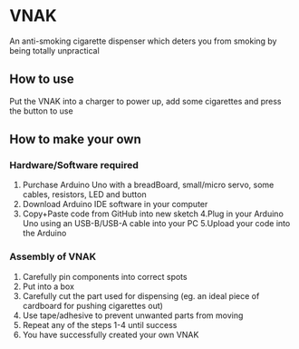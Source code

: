 # VNAK
An anti-smoking cigarette dispenser which deters you from smoking by being totally unpractical 
## How to use
Put the VNAK into a charger to power up, add some cigarettes and press the button to use
## How to make your own
### Hardware/Software required
1. Purchase Arduino Uno with a breadBoard, small/micro servo, some cables, resistors, LED and button
2. Download Arduino IDE software in your computer
3. Copy+Paste code from GitHub into new sketch
4.Plug in your Arduino Uno using an USB-B/USB-A cable into your PC
5.Upload your code into the Arduino
### Assembly of VNAK
1. Carefully pin components into correct spots
2. Put into a box
3. Carefully cut the part used for dispensing (eg. an ideal piece of cardboard for pushing cigarettes out)
4. Use tape/adhesive to prevent unwanted parts from moving
5. Repeat any of the steps 1-4 until success
6. You have successfully created your own VNAK

